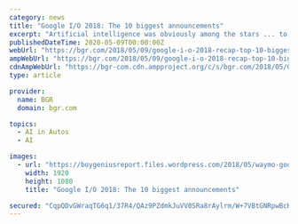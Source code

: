 ```yaml
---
category: news
title: "Google I/O 2018: The 10 biggest announcements"
excerpt: "Artificial intelligence was obviously among the stars ... to overlay live results on items in your camera’s view. Waymo is the only company that currently has a fleet of fully self-driving ..."
publishedDateTime: 2020-05-09T00:00:00Z
webUrl: "https://bgr.com/2018/05/09/google-i-o-2018-recap-top-10-biggest-announcements/"
ampWebUrl: "https://bgr.com/2018/05/09/google-i-o-2018-recap-top-10-biggest-announcements/amp/"
cdnAmpWebUrl: "https://bgr-com.cdn.ampproject.org/c/s/bgr.com/2018/05/09/google-i-o-2018-recap-top-10-biggest-announcements/amp/"
type: article

provider:
  name: BGR
  domain: bgr.com

topics:
  - AI in Autos
  - AI

images:
  - url: "https://boygeniusreport.files.wordpress.com/2018/05/waymo-google-io-2018.jpg?quality=70&#038;strip=all"
    width: 1920
    height: 1080
    title: "Google I/O 2018: The 10 biggest announcements"

secured: "CqpQDvGWraqTG6q1/37R4/QAz9PZdmkJuVV0SRa8rAylrm/W+7VBtGNRpwBcKTT+bLGPJsZerevcL7SUvS448vOQ5CLiXnR6aO5ZZWVqtrSlC3lyHrJFu/YtDyEn1oTeNAW8HZOaz8WYd+ZQI4n+tNdhxVdLZAHpLYf82Cu7bhZNxbZqll+tsFfBfkmudqG81jufqIHspeKYp3K+ZyTQh8ribkh9PvIQdkhtRLVpuhWo8yOkU/Kh9qI2OB2+AVveh0a2qv2iZyd1BzS7BthXferztWAuP15NHkVCjdIsAdVEN230sK1rx0lI4zvyJH56;xXU7vXYo8bu5aKNxj3xuQQ=="
---
```


